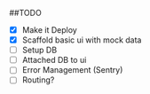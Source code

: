 ##TODO

 - [x] Make it Deploy
 - [x] Scaffold basic ui with mock data
 - [ ] Setup DB
 - [ ] Attached DB to ui
 - [ ] Error Management (Sentry)
 - [ ] Routing?